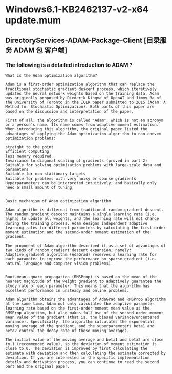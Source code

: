 # Windows6.1-KB2462137-v2-x64 update.mum

## DirectoryServices-ADAM-Package-Client [目录服务 ADAM 包 客户端]

### The following is a detailed introduction to ADAM ?

    What is the Adam optimization algorithm?

    Adam is a first-order optimization algorithm that can replace the traditional stochastic gradient descent process, which iteratively updates the neural network weights based on the training data. Adam was originally proposed by Diederik Kingma of OpenAI and Jimmy Ba of the University of Toronto in the ICLR paper submitted to 2015 (Adam: A Method for Stochastic Optimization). Both parts of this paper are based on the discussion and interpretation of the paper.

    First of all, the algorithm is called "Adam", which is not an acronym or a person's name. Its name comes from adaptive moment estimation. When introducing this algorithm, the original paper listed the advantages of applying the Adam optimization algorithm to non-convex optimization problems:

    straight to the point
    Efficient computing
    less memory required
    Invariance to diagonal scaling of gradients (proved in part 2)
    Suitable for solving optimization problems with large-scale data and parameters
    Suitable for non-stationary targets
    Suitable for problems with very noisy or sparse gradients
    Hyperparameters can be interpreted intuitively, and basically only need a small amount of tuning


    Basic mechanism of Adam optimization algorithm

    Adam algorithm is different from traditional random gradient descent. The random gradient descent maintains a single learning rate (i.e. alpha) to update all weights, and the learning rate will not change during the training process. Adam designs independent adaptive learning rates for different parameters by calculating the first-order moment estimation and the second-order moment estimation of the gradient.

    The proponent of Adam algorithm described it as a set of advantages of two kinds of random gradient descent expansion, namely:
    Adaptive gradient algorithm (AdaGrad) reserves a learning rate for each parameter to improve the performance on sparse gradient (i.e. natural language and computer vision problems).


    Root-mean-square propagation (RMSProp) is based on the mean of the nearest magnitude of the weight gradient to adaptively guarantee the study rate of each parameter. This means that the algorithm has excellent performance in unsteady and online problems.

    Adam algorithm obtains the advantages of AdaGrad and RMSProp algorithm at the same time. Adam not only calculates the adaptive parameter learning rate based on the first-order moment mean value as the RMSProp algorithm, but also makes full use of the second-order moment mean value of the gradient (that is, the biased variance/uncentered variance). Specifically, the algorithm calculates the exponential moving average of the gradient, and the superparameters beta1 and beta2 control the decay rate of these moving averages.

    The initial value of the moving average and beta1 and beta2 are close to 1 (recommended value), so the deviation of moment estimation is close to 0. The deviation is improved by first calculating the estimate with deviation and then calculating the estimate corrected by deviation. If you are interested in the specific implementation details and derivation process, you can continue to read the second part and the original paper.
